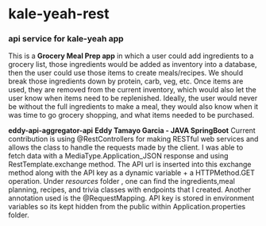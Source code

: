# kale-yeah-rest
### api service for kale-yeah app
This is a **Grocery Meal Prep app** in which a user could add ingredients to a grocery list, those ingredients would be added as inventory into a database, then the user could use those items to create meals/recipes. We should break those ingredients down by protein, carb, veg, etc. Once items are used, they are removed from the current inventory, which would also let the user know when items need to be replenished. Ideally, the user would never be without the full ingredients to make a meal, they would also know when it was time to go grocery shopping, and what items needed to be purchased.


**eddy-api-aggregator-api**
**Eddy Tamayo Garcia - JAVA SpringBoot**
Current contribution is using @RestControllers for making RESTful web services and allows the class to handle the requests made by the client. I was able to fetch data with a MediaType.Application_JSON response and using RestTemplate.exchange method. The API url is inserted into this exchange method along with the API key as a dynamic variable + a HTTPMethod.GET operation. Under *resources* folder , one can find the ingredients,meal planning, recipes, and trivia classes with endpoints that I created. Another annotation used is the @RequestMapping. API key is stored in environment variables so its kept hidden from the public within Application.properties folder.
